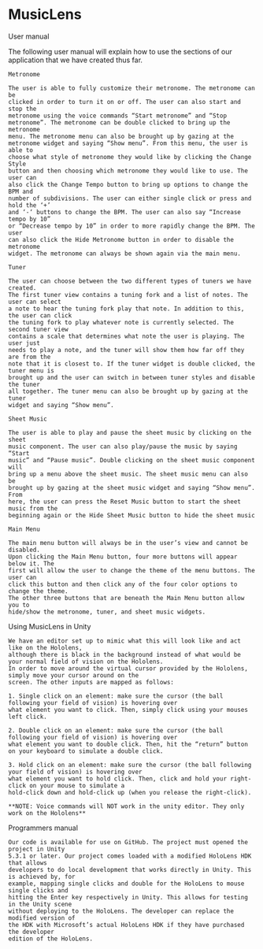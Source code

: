 # MusicLens
User manual

The following user manual will explain how to use the sections of our application that we have created thus far.

	Metronome
	
	The user is able to fully customize their metronome. The metronome can be
	clicked in order to turn it on or off. The user can also start and stop the
	metronome using the voice commands “Start metronome” and “Stop
	metronome”. The metronome can be double clicked to bring up the metronome
	menu. The metronome menu can also be brought up by gazing at the
	metronome widget and saying “Show menu”. From this menu, the user is able to
	choose what style of metronome they would like by clicking the Change Style
	button and then choosing which metronome they would like to use. The user can
	also click the Change Tempo button to bring up options to change the BPM and
	number of subdivisions. The user can either single click or press and hold the ‘+’
	and ‘-‘ buttons to change the BPM. The user can also say “Increase tempo by 10”
	or “Decrease tempo by 10” in order to more rapidly change the BPM. The user
	can also click the Hide Metronome button in order to disable the metronome
	widget. The metronome can always be shown again via the main menu.
	
	Tuner
	
	The user can choose between the two different types of tuners we have created.
	The first tuner view contains a tuning fork and a list of notes. The user can select
	a note to hear the tuning fork play that note. In addition to this, the user can click
	the tuning fork to play whatever note is currently selected. The second tuner view
	contains a scale that determines what note the user is playing. The user just
	needs to play a note, and the tuner will show them how far off they are from the
	note that it is closest to. If the tuner widget is double clicked, the tuner menu is
	brought up and the user can switch in between tuner styles and disable the tuner
	all together. The tuner menu can also be brought up by gazing at the tuner
	widget and saying “Show menu”.
	
	Sheet Music
	
	The user is able to play and pause the sheet music by clicking on the sheet
	music component. The user can also play/pause the music by saying “Start
	music” and “Pause music”. Double clicking on the sheet music component will
	bring up a menu above the sheet music. The sheet music menu can also be
	brought up by gazing at the sheet music widget and saying “Show menu”. From
	here, the user can press the Reset Music button to start the sheet music from the
	beginning again or the Hide Sheet Music button to hide the sheet music
	
	Main Menu
	
	The main menu button will always be in the user’s view and cannot be disabled.
	Upon clicking the Main Menu button, four more buttons will appear below it. The
	first will allow the user to change the theme of the menu buttons. The user can
	click this button and then click any of the four color options to change the theme.
	The other three buttons that are beneath the Main Menu button allow you to
	hide/show the metronome, tuner, and sheet music widgets.

Using MusicLens in Unity
	
	We have an editor set up to mimic what this will look like and act like on the Hololens, 
	although there is black in the background instead of what would be your normal field of vision on the Hololens. 
	In order to move around the virtual cursor provided by the Hololens, simply move your cursor around on the 
	screen. The other inputs are mapped as follows:
	
	1. Single click on an element: make sure the cursor (the ball following your field of vision) is hovering over 
	what element you want to click. Then, simply click using your mouses left click.
	
	2. Double click on an element: make sure the cursor (the ball following your field of vision) is hovering over 
	what element you want to double click. Then, hit the “return” button on your keyboard to simulate a double click. 
	
	3. Hold click on an element: make sure the cursor (the ball following your field of vision) is hovering over
	what element you want to hold click. Then, click and hold your right-click on your mouse to simulate a 
	hold-click down and hold-click up (when you release the right-click). 
	
	**NOTE: Voice commands will NOT work in the unity editor. They only work on the Hololens**

Programmers manual

	Our code is available for use on GitHub. The project must opened the project in Unity
	5.3.1 or later. Our project comes loaded with a modified HoloLens HDK that allows
	developers to do local development that works directly in Unity. This is achieved by, for
	example, mapping single clicks and double for the HoloLens to mouse single clicks and
	hitting the Enter key respectively in Unity. This allows for testing in the Unity scene
	without deploying to the HoloLens. The developer can replace the modified version of
	the HDK with Microsoft’s actual HoloLens HDK if they have purchased the developer
	edition of the HoloLens.
